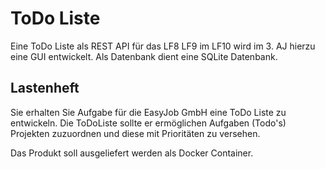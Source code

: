 # ToDo Liste
Eine ToDo Liste als REST API für das LF8 LF9 im LF10 wird im 3. AJ hierzu eine GUI entwickelt. Als Datenbank dient eine SQLite Datenbank.
## Lastenheft
Sie erhalten Sie Aufgabe für die EasyJob GmbH eine ToDo Liste zu entwickeln. Die ToDoListe sollte er ermöglichen Aufgaben (Todo's) Projekten zuzuordnen und diese mit Prioritäten zu versehen.

Das Produkt soll ausgeliefert werden als Docker Container.
